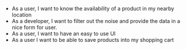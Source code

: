   - As a user, I want to know the availability of a product in my nearby location
  - As a developer, I want to filter out the noise and provide the data in a nice form for user.
  - As a user, I want to have an easy to use UI 
  - As a user I want to be able to save products into my shopping cart